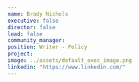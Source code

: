 ```yaml
---
name: Brady Nichols
executive: false
director: false
lead: false
community_manager:   
position: Writer - Policy
project:  
image: ../assets/default_exec_image.png
linkedin: "https://www.linkedin.com/"
---
```

